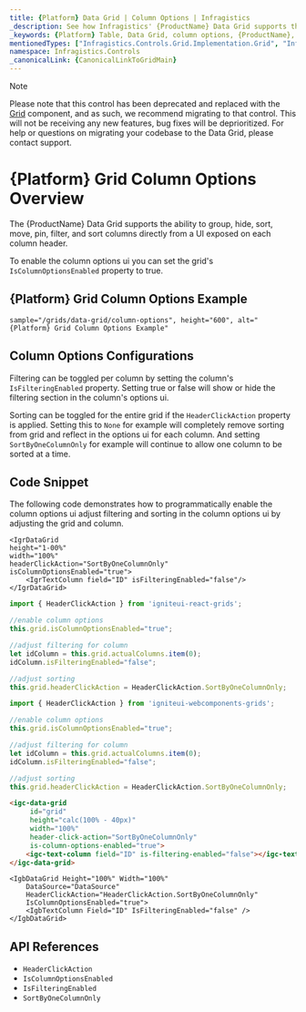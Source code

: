 ```yaml
---
title: {Platform} Data Grid | Column Options | Infragistics
_description: See how Infragistics' {ProductName} Data Grid supports the ability to pin, move, filter, and sort columns individually through a drop down UI from each column header. Check out {ProductName} table's column option!
_keywords: {Platform} Table, Data Grid, column options, {ProductName}, Infragistics
mentionedTypes: ["Infragistics.Controls.Grid.Implementation.Grid", "Infragistics.Controls.Grid.Implementation.HeaderClickAction", "Infragistics.Controls.Grid.Implementation.Column"]
namespace: Infragistics.Controls
_canonicalLink: {CanonicalLinkToGridMain}
---
```


<!-- Blazor, WebComponents -->

> [!Note]
Please note that this control has been deprecated and replaced with the [Grid](../data-grid.md) component, and as such, we recommend migrating to that control. This will not be receiving any new features, bug fixes will be deprioritized. For help or questions on migrating your codebase to the Data Grid, please contact support.

<!-- end: Blazor, WebComponents -->

# {Platform} Grid Column Options Overview

The {ProductName} Data Grid supports the ability to group, hide, sort, move, pin, filter, and sort columns directly from a UI exposed on each column header.

To enable the column options ui you can set the grid's `IsColumnOptionsEnabled` property to true.

## {Platform} Grid Column Options Example


`sample="/grids/data-grid/column-options", height="600", alt="{Platform} Grid Column Options Example"`



<div class="divider--half"></div>

## Column Options Configurations

Filtering can be toggled per column by setting the column's `IsFilteringEnabled` property. Setting true or false will show or hide the filtering section in the column's options ui.

Sorting can be toggled for the entire grid if the `HeaderClickAction` property is applied. Setting this to `None` for example will completely remove sorting from grid and reflect in the options ui for each column. And setting `SortByOneColumnOnly` for example will continue to allow one column to be sorted at a time.

## Code Snippet

The following code demonstrates how to programmatically enable the column options ui adjust filtering and sorting in the column options ui by adjusting the grid and column.

```tsx
<IgrDataGrid
height="1-00%"
width="100%"
headerClickAction="SortByOneColumnOnly"
isColumnOptionsEnabled="true">
    <IgrTextColumn field="ID" isFilteringEnabled="false"/>
</IgrDataGrid>
```

<!--React-->
```ts
import { HeaderClickAction } from 'igniteui-react-grids';

//enable column options
this.grid.isColumnOptionsEnabled="true";

//adjust filtering for column
let idColumn = this.grid.actualColumns.item(0);
idColumn.isFilteringEnabled="false";

//adjust sorting
this.grid.headerClickAction = HeaderClickAction.SortByOneColumnOnly;
```

<!--WebComponents-->
```ts
import { HeaderClickAction } from 'igniteui-webcomponents-grids';

//enable column options
this.grid.isColumnOptionsEnabled="true";

//adjust filtering for column
let idColumn = this.grid.actualColumns.item(0);
idColumn.isFilteringEnabled="false";

//adjust sorting
this.grid.headerClickAction = HeaderClickAction.SortByOneColumnOnly;
```

```html
<igc-data-grid
     id="grid"
     height="calc(100% - 40px)"
     width="100%"
     header-click-action="SortByOneColumnOnly"
     is-column-options-enabled="true">
    <igc-text-column field="ID" is-filtering-enabled="false"></igc-text-column>
</igc-data-grid>
```

```razor
<IgbDataGrid Height="100%" Width="100%"
    DataSource="DataSource"
    HeaderClickAction="HeaderClickAction.SortByOneColumnOnly"
    IsColumnOptionsEnabled="true">
    <IgbTextColumn Field="ID" IsFilteringEnabled="false" />
</IgbDataGrid>
```

## API References

 - `HeaderClickAction`
 - `IsColumnOptionsEnabled`
 - `IsFilteringEnabled`
 - `SortByOneColumnOnly`